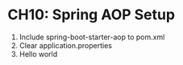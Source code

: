 # CH10: Spring AOP Setup

1. Include spring-boot-starter-aop to pom.xml
2. Clear application.properties
3. Hello world